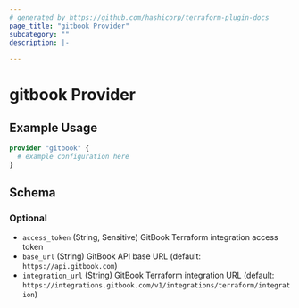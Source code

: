```yaml
---
# generated by https://github.com/hashicorp/terraform-plugin-docs
page_title: "gitbook Provider"
subcategory: ""
description: |-
  
---
```


# gitbook Provider



## Example Usage

```terraform
provider "gitbook" {
  # example configuration here
}
```

<!-- schema generated by tfplugindocs -->
## Schema

### Optional

- `access_token` (String, Sensitive) GitBook Terraform integration access token
- `base_url` (String) GitBook API base URL (default: `https://api.gitbook.com`)
- `integration_url` (String) GitBook Terraform integration URL (default: `https://integrations.gitbook.com/v1/integrations/terraform/integration`)
